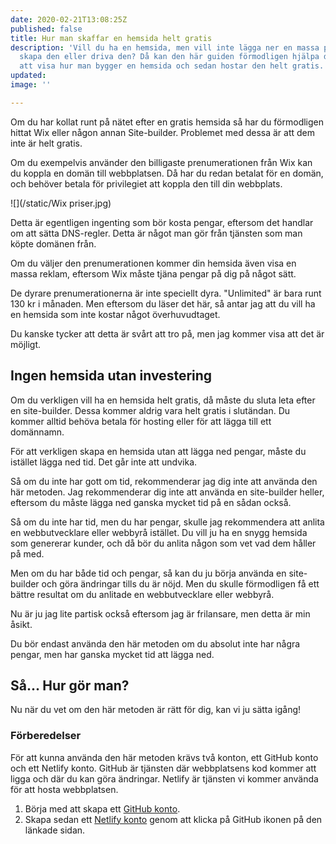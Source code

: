 ```yaml
---
date: 2020-02-21T13:08:25Z
published: false
title: Hur man skaffar en hemsida helt gratis
description: 'Vill du ha en hemsida, men vill inte lägga ner en massa pengar på att
  skapa den eller driva den? Då kan den här guiden förmodligen hjälpa dig. Jag kommer
  att visa hur man bygger en hemsida och sedan hostar den helt gratis.  '
updated: 
image: ''

---
```

Om du har kollat runt på nätet efter en gratis hemsida så har du förmodligen hittat Wix eller någon annan Site-builder. Problemet med dessa är att dem inte är helt gratis.

Om du exempelvis använder den billigaste prenumerationen från Wix kan du koppla en domän till webbplatsen. Då har du redan betalat för en domän, och behöver betala för privilegiet att koppla den till din webbplats. 

![](/static/Wix priser.jpg)

Detta är egentligen ingenting som bör kosta pengar, eftersom det handlar om att sätta DNS-regler. Detta är något man gör från tjänsten som man köpte domänen från.

Om du väljer den prenumerationen kommer din hemsida även visa en massa reklam, eftersom Wix måste tjäna pengar på dig på något sätt.

De dyrare prenumerationerna är inte speciellt dyra. "Unlimited" är bara runt 130 kr i månaden. Men eftersom du läser det här, så antar jag att du vill ha en hemsida som inte kostar något överhuvudtaget.

Du kanske tycker att detta är svårt att tro på, men jag kommer visa att det är möjligt.

## Ingen hemsida utan investering

Om du verkligen vill ha en hemsida helt gratis, då måste du sluta leta efter en site-builder. Dessa kommer aldrig vara helt gratis i slutändan. Du kommer alltid behöva betala för hosting eller för att lägga till ett domännamn.

För att verkligen skapa en hemsida utan att lägga ned pengar, måste du istället lägga ned tid. Det går inte att undvika.

Så om du inte har gott om tid, rekommenderar jag dig inte att använda den här metoden. Jag rekommenderar dig inte att använda en site-builder heller, eftersom du måste lägga ned ganska mycket tid på en sådan också.

Så om du inte har tid, men du har pengar, skulle jag rekommendera att anlita en webbutvecklare eller webbyrå istället. Du vill ju ha en snygg hemsida som genererar kunder, och då bör du anlita någon som vet vad dem håller på med.

Men om du har både tid och pengar, så kan du ju börja använda en site-builder och göra ändringar tills du är nöjd. Men du skulle förmodligen få ett bättre resultat om du anlitade en webbutvecklare eller webbyrå.

Nu är ju jag lite partisk också eftersom jag är frilansare, men detta är min åsikt.

Du bör endast använda den här metoden om du absolut inte har några pengar, men har ganska mycket tid att lägga ned.

## Så... Hur gör man?

Nu när du vet om den här metoden är rätt för dig, kan vi ju sätta igång!

### Förberedelser

För att kunna använda den här metoden krävs två konton, ett GitHub konto och ett Netlify konto. GitHub är tjänsten där webbplatsens kod kommer att ligga och där du kan göra ändringar. Netlify är tjänsten vi kommer använda för att hosta webbplatsen.

1. Börja med att skapa ett [GitHub konto](https://github.com/join).
2. Skapa sedan ett [Netlify konto](https://app.netlify.com/signup) genom att klicka på GitHub ikonen på den länkade sidan.